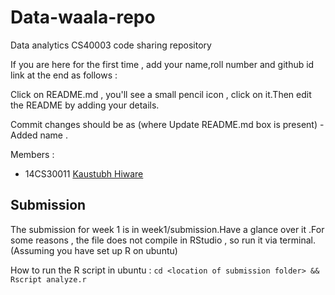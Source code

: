 # Data-waala-repo

Data analytics CS40003 code sharing repository

If you are here for the first time , add your name,roll number and github id link at the end as follows :

Click on README.md , you'll see a small pencil icon , click on it.Then edit the README by adding your details.

Commit changes should be as (where Update README.md box is present) - Added name <FIRSTNAME>.

Members : 

* 14CS30011 [Kaustubh Hiware](https://github.com/kaustubhhiware)


## Submission

The submission for week 1 is in week1/submission.Have a glance over it .For some reasons , the file does not compile in 
RStudio , so run it via terminal.(Assuming you have set up R on ubuntu)

How to run the R script in ubuntu :
`
cd <location of submission folder>
&& Rscript analyze.r
`

